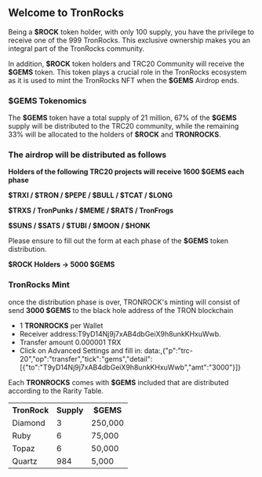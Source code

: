 <!-- This is a comment in the source -->
<h2>Welcome to TronRocks</h2>

<p>Being a <strong>$ROCK</strong> token holder, with only 100 supply, you have the privilege to receive one of the 999 TronRocks. This exclusive ownership makes you an integral part of the TronRocks community. </p>

<p>In addition, <strong>$ROCK</strong> token holders and TRC20 Community will receive the <strong>$GEMS</strong> token. This token plays a crucial role in the TronRocks ecosystem as it is used to mint the TronRocks NFT when the <strong>$GEMS</strong> Airdrop ends.</p>

<h3>$GEMS Tokenomics</h3>
<p>The <strong>$GEMS</strong> token have a total supply of 21 million, 67% of the <strong>$GEMS</strong> supply will be distributed to the TRC20 community, while the remaining 33% will be allocated to the holders of <strong>$ROCK</strong> and <strong>TRONROCKS</strong>.</p>

<h3>The airdrop will be distributed as follows</h3>
<p><strong>Holders of the following TRC20 projects will receive 1600 $GEMS each phase </strong> </p>
<p><strong>$TRXI  /  $TRON  /  $PEPE  /  $BULL  /  $TCAT  /  $LONG</strong> </p>
<p><strong>$TRXS  /  TronPunks  /  $MEME  /  $RATS  /  TronFrogs</strong> </p>
<p><strong>$SUNS  /  $SATS  /  $TUBI  /  $MOON  /  $HONK</strong> </p>
<p>Please ensure to fill out the form at each phase of the <strong>$GEMS</strong> token distribution.</p>

<p><strong>$ROCK Holders -> 5000 $GEMS</strong> </p>

<h3>TronRocks Mint</h3>
<p>once the distribution phase is over, TRONROCK's minting will consist of send <strong>3000 $GEMS</strong> to the black hole address of the TRON blockchain
<ul>
  <li>1 <strong>TRONROCKS</strong> per Wallet</li>
  <li>Receiver address:T9yD14Nj9j7xAB4dbGeiX9h8unkKHxuWwb.</li>
  <li>Transfer amount 0.000001 TRX</li>
  <li>Click on Advanced Settings and fill in: data:,{"p":"trc-20","op":"transfer","tick":"gems","detail":[{"to":"T9yD14Nj9j7xAB4dbGeiX9h8unkKHxuWwb","amt":"3000"}]}</li>
</ul>
</p>

<p>Each <strong>TRONROCKS</strong> comes with <strong>$GEMS</strong> included that are distributed according to the Rarity Table.</p>

<table>
  <tr>
    <th>TronRock</th>
    <th>Supply</th>
    <th>$GEMS</th>
  </tr>
  <tr>
    <td>Diamond</td>
    <td>3</td>
    <td>250,000</td>
  </tr>
  <tr>
    <td>Ruby</td>
    <td>6</td>
    <td>75,000</td>
  </td>
  <tr>
    <td>Topaz</td>
    <td>6</td>
    <td>50,000</td>
  </tr>
  <tr>
    <td>Quartz</td>
    <td>984</td>
    <td>5,000</td>
  </td>
  </tr>
</table>
